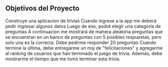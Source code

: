 ## Objetivos del Proyecto

Construye una aplicacion de trivias
Cuando ingrese a la app me deberá pedir ingresar algunos datos
Luego de eso, podré elegir una categoría de preguntas
A continuacion me mostrará de manera aleatoria preguntas que se encuentran en un banco de preguntas con 5 posibles respuestas, pero solo una es la correcta.
Debe pedirme responder 20 preguntas
Cuando termine la última, debe entregarme un msj de "felicitaciones" y agregarme al ranking de usuarios que han terminado el juego de trivia.
Además, debe mostrarme el tiempo que me tomó terminar esta trivia.